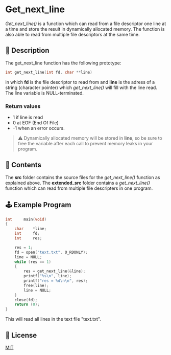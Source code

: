 # Get\_next\_line

_Get\_next\_line()_ is a function  which can read from a file descriptor one line at a time and store the result in dynamically allocated memory. The function is also able to read from multiple file descriptors at the same time.

## :rocket: Description

The get_next_line function has the following prototype:

```C
int get_next_line(int fd, char **line)
```

in which **fd** is the file descriptor to read from and **line** is the adress of a string (character pointer) which _get_next_line()_ will fill with the line read. The line variable is NULL-terminated.

### Return values
 - 1 if line is read
 - 0 at EOF (End Of File)
 - -1 when an error occurs.


>:warning: Dynamically allocated memory will be stored in **line**, so be sure to free the variable after each call to prevent memory leaks in your program.

## :scroll: Contents

The **src** folder contains the source files for the _get_next_line()_ function as explained above. The **extended_src** folder contains a _get_next_line()_ function which can read from multiple file descripters in one program.

## :joystick: Example Program

```C
int     main(void)
{
    char    *line;
    int     fd;
    int     res;

    res = 1;
    fd = open("text.txt", O_RDONLY);
    line = NULL;
    while (res == 1)
    {
        res = get_next_line(&line);
        printf("%s\n", line);
        printf("res = %d\n\n", res);
        free(line);
        line = NULL;
    }
    close(fd);
    return (0);
}
```

This will read all lines in the text file "text.txt". 

## :blue_book: License
[MIT](https://opensource.org/licenses/MIT)

